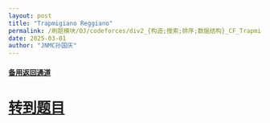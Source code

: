 ```yaml
---
layout: post
title: "Trapmigiano Reggiano"
permalink: /刷题模块/OJ/codeforces/div2_{构造;搜索;排序;数据结构}_CF_Trapmigiano Reggiano.md/
date: 2025-03-01
author: "JNMC孙国庆"
---
```


#### [备用返回通道](../../README.md)
# [转到题目](https://codeforces.com/contest/2071/problem/C)